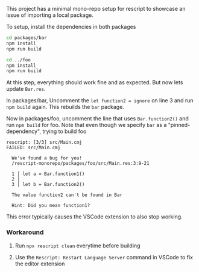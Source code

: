 This project has a minimal mono-repo setup for rescript to showcase an issue of importing a local package.

To setup, install the dependencies in both packages

```bash
cd packages/bar
npm install
npm run build

cd ../foo
npm install
npm run build
```

At this step, everything should work fine and as expected. But now lets update `Bar.res`. 

In packages/bar, Uncomment the `let function2 = ignore` on line 3 and run `npm build` again. This rebuilds the `bar` package.

Now in packages/foo, uncomment the line that uses `Bar.function2()` and run `npm build` for foo. Note that even though we specify `bar` as a "pinned-dependency", trying to build foo

```
rescript: [3/3] src/Main.cmj
FAILED: src/Main.cmj

  We've found a bug for you!
  /rescript-monorepo/packages/foo/src/Main.res:3:9-21

  1 │ let a = Bar.function1()
  2 │ 
  3 │ let b = Bar.function2()

  The value function2 can't be found in Bar
  
  Hint: Did you mean function1?
```

This error typically causes the VSCode extension to also stop working.

### Workaround

1. Run `npx rescript clean` everytime before building

2. Use the `Rescript: Restart Language Server` command in VSCode to fix the editor extension
